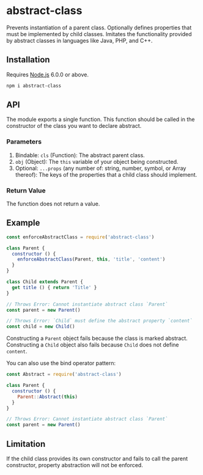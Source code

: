 # abstract-class

Prevents instantiation of a parent class. Optionally defines properties that must be implemented by child classes. Imitates the functionality provided by abstract classes in languages like Java, PHP, and C++.

## Installation

Requires [Node.js](https://nodejs.org/) 6.0.0 or above.

```bash
npm i abstract-class
```

## API

The module exports a single function. This function should be called in the constructor of the class you want to declare abstract.

### Parameters

1. Bindable: `cls` (Function): The abstract parent class.
2. `obj` (Object): The `this` variable of your object being constructed.
3. Optional: `...props` (any number of: string, number, symbol, or Array thereof): The keys of the properties that a child class should implement.

### Return Value

The function does not return a value.

## Example

```javascript
const enforceAbstractClass = require('abstract-class')

class Parent {
  constructor () {
    enforceAbstractClass(Parent, this, 'title', 'content')
  }
}

class Child extends Parent {
  get title () { return 'Title' }
}

// Throws Error: Cannot instantiate abstract class `Parent`
const parent = new Parent()

// Throws Error: `Child` must define the abstract property `content`
const child = new Child()
```

Constructing a `Parent` object fails because the class is marked abstract. Constructing a `Child` object also fails because `Child` does not define `content`.

You can also use the bind operator pattern:

```javascript
const Abstract = require('abstract-class')

class Parent {
  constructor () {
    Parent::Abstract(this)
  }
}

// Throws Error: Cannot instantiate abstract class `Parent`
const parent = new Parent()
```

## Limitation

If the child class provides its own constructor and fails to call the parent constructor, property abstraction will not be enforced.
